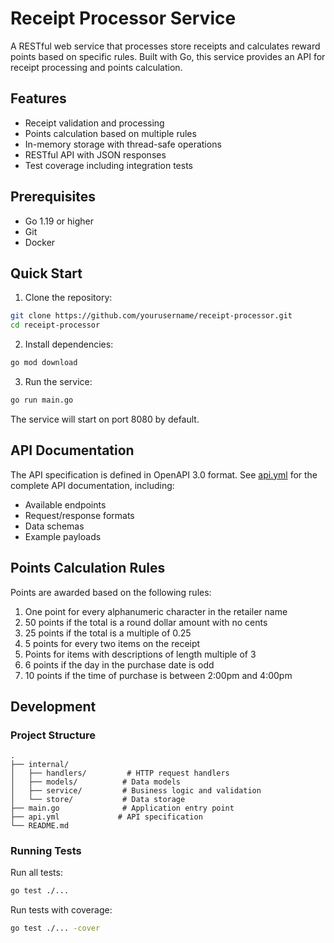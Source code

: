 # Receipt Processor Service

A RESTful web service that processes store receipts and calculates reward points based on specific rules. Built with Go, this service provides an API for receipt processing and points calculation.

## Features

- Receipt validation and processing
- Points calculation based on multiple rules
- In-memory storage with thread-safe operations
- RESTful API with JSON responses
- Test coverage including integration tests

## Prerequisites

- Go 1.19 or higher
- Git
- Docker

## Quick Start

1. Clone the repository:

```bash
git clone https://github.com/yourusername/receipt-processor.git
cd receipt-processor
```

2. Install dependencies:

```bash
go mod download
```

3. Run the service:

```bash
go run main.go
```

The service will start on port 8080 by default.

## API Documentation

The API specification is defined in OpenAPI 3.0 format. See [api.yml](./api.yml) for the complete API documentation, including:

- Available endpoints
- Request/response formats
- Data schemas
- Example payloads

## Points Calculation Rules

Points are awarded based on the following rules:

1. One point for every alphanumeric character in the retailer name
2. 50 points if the total is a round dollar amount with no cents
3. 25 points if the total is a multiple of 0.25
4. 5 points for every two items on the receipt
5. Points for items with descriptions of length multiple of 3
6. 6 points if the day in the purchase date is odd
7. 10 points if the time of purchase is between 2:00pm and 4:00pm

## Development

### Project Structure
```
.
├── internal/
│   ├── handlers/         # HTTP request handlers
│   ├── models/          # Data models
│   ├── service/         # Business logic and validation
│   └── store/           # Data storage
├── main.go              # Application entry point
├── api.yml             # API specification
└── README.md
```

### Running Tests

Run all tests:
```bash
go test ./...
```

Run tests with coverage:
```bash
go test ./... -cover
```
